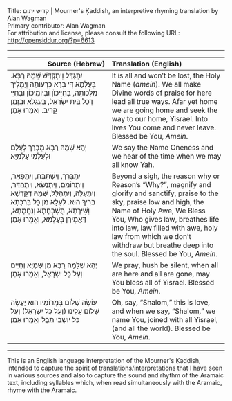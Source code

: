 <html>
<head></head>
<body>
Title: קדיש יתום | Mourner's Ḳaddish, an interpretive rhyming translation by Alan Wagman<br />
Primary contributor: Alan Wagman<br />
For attribution and license, please consult the following URL: <a href="http://opensiddur.org/?p=6613">http://opensiddur.org/?p=6613</a>
<p />
<hr />

<table style="margin-left: auto;margin-right: auto;" class="draggable">
<thead><tr><th id="x" style="text-align: right;">Source (Hebrew)</th><th style="text-align: left;">Translation (English)</th></tr></thead>
<tbody>
<tr><td style="vertical-align:top;" width="46%">
<div class="liturgy"><span lang="he">
יִתְגַּדַּל וְיִתְקַדַּשׁ שְׁמֵהּ רַבָּא.
בְּעָלְמָא דִּי בְרָא כִרְעוּתֵהּ 
וְיַמְלִיךְ מַלְכוּתֵהּ,
בְּחַיֵּיכוֺן 
וּבְיוֹמֵיכוֹן 
וּבְחַיֵּי דְכָל בֵּית יִשְׂרָאֵל,
בַּעֲגָלָא וּבִזְמַן קָרִיב.
וְאִמְרוּ אָמֵן׃  
</span></div></td>
 
<td style="vertical-align:top;" width="53%">
<div class="english">
It is all and won’t be lost, the Holy Name (<em>amein</em>). 
We all make Divine words of praise 
for here lead all true ways. 
Afar yet home 
we are going home 
and seek the way to our home, Yisrael.
Into lives You come and never leave.
Blessed be You, <em>Amein</em>.
</div></td></tr>


<tr><td style="vertical-align:top;">
<div class="liturgy"><span lang="he">
יְהֵא שְׁמֵהּ רַבָּא מְבָרַךְ לְעָלַם וּלְעָלְמֵי עָלְמַיָּא׃
</span></div></td>
 
<td style="vertical-align:top;" width="53%">
<div class="english">
We say the Name Oneness and we hear of the time when we may all know Yah.
</div></td></tr>


<tr><td style="vertical-align:top;">
<div class="liturgy"><span lang="he">
יִתְבָּרַךְ,
וְיִשְׁתַּבַּח, וְיִתְפָּאֵר, 
וְיִתְרוֹמֵם, 
וְיִתְנַשּׂא, 
וְיִתְהַדָּר, 
וְיִתְעַלֶּה, 
וְיִתְהַלָּל, 
שְׁמֵהּ דְקֻדְשָׁא בְּרִיךְ הוּא. 
לְעֵלָּא מִן כָּל בִּרְכָתָא 
וְשִׁירָתָא, 
תֻּשְׁבְּחָתָא 
וְנֶחֱמָתָא, 
דַּאֲמִירָן בְּעָלְמָא,
וְאִמְרוּ אָמֵן׃ 
</span></div></td>
 
<td style="vertical-align:top;">
<div class="english">
Beyond a sigh, 
the reason why or Reason’s “Why?”, 
magnify 
and glorify 
and sanctify, 
praise to the sky, 
praise low and high, 
the Name of Holy Awe, We Bless You, 
Who gives law, 
breathes life into law, 
law filled with awe, 
holy law from which we don’t withdraw 
but breathe deep into the soul.
Blessed be You, <em>Amein</em>.
</div></td></tr>


<tr><td style="vertical-align:top;">
<div class="liturgy"><span lang="he">
יְהֵא שְׁלָמָה רַבָּא מִן שְׁמַיָּא וְחַיִּים 
וְעַל כָּל יִשְֹרָאֵל, 
וְאִמְרוּ אָמֵן׃
</span></div></td>

<td style="vertical-align:top;">
<div class="english">
We pray, hush be silent, when all are here and all are gone, 
may You bless all of Yisrael.
Blessed be You, <em>Amein</em>.
</div></td></tr>
 

<tr><td style="vertical-align:top;">
<div class="liturgy"><span lang="he">
עוֹשֶׂה שָׁלוֹם בִּמְרוֹמָיו
 הוּא יַעֲשֶׂה שָׁלוֹם עָלֵינוּ
(וְעַל כָּל יִשְׂרָאֵל)
וְעַל כָּל יוֺשְׁבֵי תֵבֶל
 וְאִמְרוּ אָמֵן׃
</span></div></td>
 
<td style="vertical-align:top;">
<div class="english">
Oh, say, “Shalom,” this is love, 
and when we say, “Shalom,” we name You, 
joined with all Yisrael, 
(and all the world).
Blessed be You, <em>Amein</em>.
</td></tr>
</tbody></table>

<hr />

This is an English language interpretation of the Mourner's Ḳaddish, intended to capture the spirit of translations/interpretations that I have seen in various sources and also to capture the sound and rhythm of the Aramaic text, including syllables which, when read simultaneously with the Aramaic, rhyme with the Aramaic.
</body>
</html>